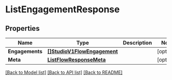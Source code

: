 # ListEngagementResponse

## Properties

Name | Type | Description | Notes
------------ | ------------- | ------------- | -------------
**Engagements** | [**[]StudioV1FlowEngagement**](studio.v1.flow.engagement.md) |  | [optional] 
**Meta** | [**ListFlowResponseMeta**](ListFlowResponse_meta.md) |  | [optional] 

[[Back to Model list]](../README.md#documentation-for-models) [[Back to API list]](../README.md#documentation-for-api-endpoints) [[Back to README]](../README.md)


